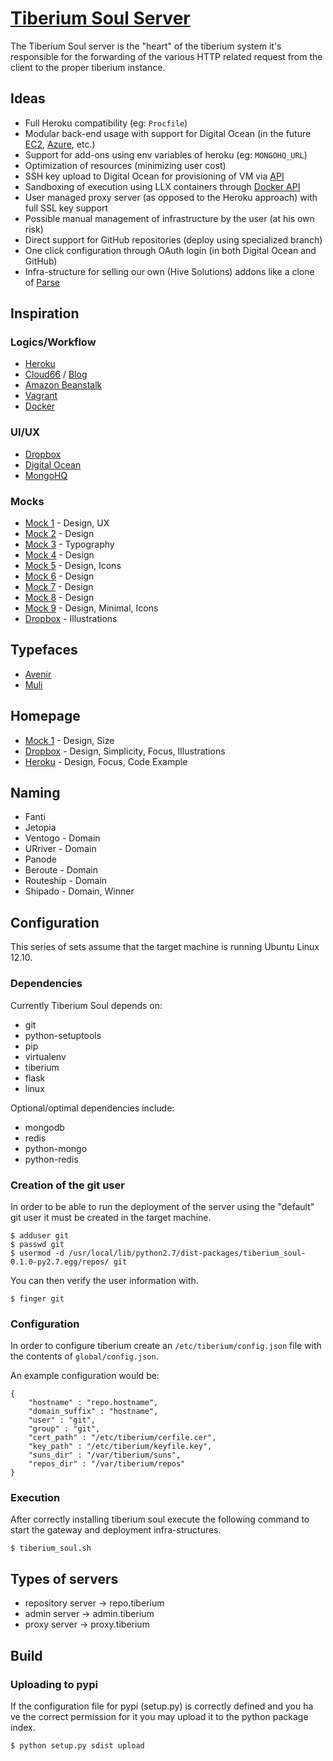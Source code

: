 # [Tiberium Soul Server](http://tiberiumapp.com)
The Tiberium Soul server is the "heart" of the tiberium system it's responsible for the forwarding of the various
HTTP related request from the client to the proper tiberium instance. 

## Ideas

* Full Heroku compatibility (eg: `Procfile`)
* Modular back-end usage with support for Digital Ocean (in the future [EC2](http://aws.amazon.com/ec2), [Azure](http://azure.microsoft.com/en-us), etc.)
* Support for add-ons using env variables of heroku (eg: `MONGOHQ_URL`)
* Optimization of resources (minimizing user cost)
* SSH key upload to Digital Ocean for provisioning of VM via [API](https://developers.digitalocean.com)
* Sandboxing of execution using LLX containers through [Docker API](https://docs.docker.com/reference/api/docker_remote_api)
* User managed proxy server (as opposed to the Heroku approach) with full SSL key support
* Possible manual management of infrastructure by the user (at his own risk)
* Direct support for GitHub repositories (deploy using specialized branch)
* One click configuration through OAuth login (in both Digital Ocean and GitHub)
* Infra-structure for selling our own (Hive Solutions) addons like a clone of [Parse](https://parse.com)

## Inspiration

### Logics/Workflow

* [Heroku](http://www.heroku.com)
* [Cloud66](http://www.cloud66.com) / [Blog](http://blog.cloud66.com)
* [Amazon Beanstalk](http://aws.amazon.com/elasticbeanstalk)
* [Vagrant](http://www.vagrantup.com)
* [Docker](https://www.docker.com)

### UI/UX

* [Dropbox](http://www.dropbox.com)
* [Digital Ocean](https://www.digitalocean.com)
* [MongoHQ](https://www.mongohq.com)

### Mocks

* [Mock 1](https://dribbble.com/shots/1635230-Tackkle-Dashboard-Freelancing-Tool-WIP) - Design, UX
* [Mock 2](https://dribbble.com/shots/1635231-Personal-Website-Redesign) - Design
* [Mock 3](https://dribbble.com/shots/1636389-HelpDesk-WIP) - Typography
* [Mock 4](https://dribbble.com/shots/1630145-Gmail-Redesign) - Design
* [Mock 5](https://dribbble.com/shots/1625429-Helpdesk) - Design, Icons
* [Mock 6](https://dribbble.com/shots/1603565-Groove-Helpdesk) - Design
* [Mock 7](https://dribbble.com/shots/1608896-Community-webpage) - Design
* [Mock 8](https://dribbble.com/shots/1616804-Businessworld-2) - Design
* [Mock 9](https://dribbble.com/shots/1619740-Photo-Video-Page) - Design, Minimal, Icons
* [Dropbox](https://dribbble.com/dropbox) - Illustrations

## Typefaces

* [Avenir](http://en.wikipedia.org/wiki/Avenir_(typeface))
* [Muli](http://www.google.com/fonts/specimen/Muli)

## Homepage

* [Mock 1](https://dribbble.com/shots/1065238-Home-Page-Project-Gif) - Design, Size
* [Dropbox](https://www.dropbox.com) - Design, Simplicity, Focus, Illustrations
* [Heroku](https://www.heroku.com) - Design, Focus, Code Example

## Naming

* Fanti
* Jetopia
* Ventogo - Domain
* URriver - Domain
* Panode
* Beroute - Domain
* Routeship - Domain
* Shipado - Domain, Winner

## Configuration

This series of sets assume that the target machine is running Ubuntu Linux 12.10.

### Dependencies

Currently Tiberium Soul depends on:

* git
* python-setuptools
* pip
* virtualenv
* tiberium
* flask
* linux

Optional/optimal dependencies include:

* mongodb
* redis
* python-mongo
* python-redis

### Creation of the git user

In order to be able to run the deployment of the server using the "default" git user it
must be created in the target machine.

    $ adduser git
    $ passwd git
    $ usermod -d /usr/local/lib/python2.7/dist-packages/tiberium_soul-0.1.0-py2.7.egg/repos/ git

You can then verify the user information with.

    $ finger git
	
### Configuration

In order to configure tiberium create an `/etc/tiberium/config.json` file with the contents
of `global/config.json`.

An example configuration would be:

    {
        "hostname" : "repo.hostname",
        "domain_suffix" : "hostname",
    	"user" : "git",
    	"group" : "git",
    	"cert_path" : "/etc/tiberium/cerfile.cer",
    	"key_path" : "/etc/tiberium/keyfile.key",
    	"suns_dir" : "/var/tiberium/suns",
    	"repos_dir" : "/var/tiberium/repos"
    }

### Execution

After correctly installing tiberium soul execute the following command to start the gateway
and deployment infra-structures.

    $ tiberium_soul.sh

## Types of servers

* repository server -> repo.tiberium
* admin server -> admin.tiberium
* proxy server -> proxy.tiberium

## Build

### Uploading to pypi

If the configuration file for pypi (setup.py) is correctly defined and you ha ve the correct
permission for it you may upload it to the python package index.

    $ python setup.py sdist upload
